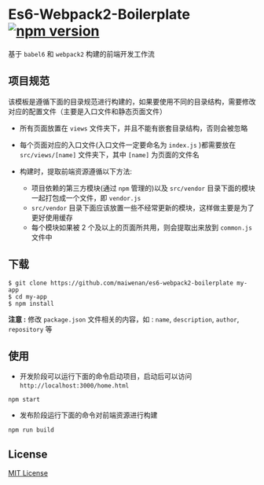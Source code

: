 # Es6-Webpack2-Boilerplate [![npm version](https://badge.fury.io/js/html-inject-webpack-plugin.svg)](https://badge.fury.io/js/html-inject-webpack-plugin)

基于 `babel6` 和 `webpack2` 构建的前端开发工作流

## 项目规范

该模板是遵循下面的目录规范进行构建的，如果要使用不同的目录结构，需要修改对应的配置文件（主要是入口文件和静态页面文件）

* 所有页面放置在 `views` 文件夹下，并且不能有嵌套目录结构，否则会被忽略
* 每个页面对应的入口文件(入口文件一定要命名为 `index.js` )都需要放在 `src/views/[name]` 文件夹下，其中 `[name]` 为页面的文件名
* 构建时，提取前端资源遵循以下方法:

  * 项目依赖的第三方模块(通过 `npm` 管理的)以及 `src/vendor` 目录下面的模块一起打包成一个文件，即 `vendor.js`
  * `src/vendor` 目录下面应该放置一些不经常更新的模块，这样做主要是为了更好使用缓存
  * 每个模块如果被 2 个及以上的页面所共用，则会提取出来放到 `common.js` 文件中

## 下载

```
$ git clone https://github.com/maiwenan/es6-webpack2-boilerplate my-app
$ cd my-app
$ npm install
```

**注意 :** 修改 `package.json` 文件相关的内容，如 : `name`, `description`, `author`, `repository` 等

## 使用

* 开发阶段可以运行下面的命令启动项目，启动后可以访问 `http://localhost:3000/home.html`

```
npm start
```

* 发布阶段运行下面的命令对前端资源进行构建

```
npm run build
```

## License

[MIT License](https://github.com/maiwenan/es6-webpack2-boilerplate/blob/master/LICENSE)
